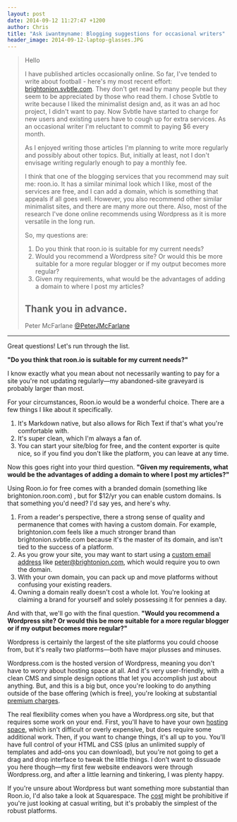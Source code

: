 ```yaml
---
layout: post
date: 2014-09-12 11:27:47 +1200
author: Chris
title: "Ask iwantmyname: Blogging suggestions for occasional writers"
header_image: 2014-09-12-laptop-glasses.JPG
---
```


<!-- excerpt -->

>Hello
>
>I have published articles occasionally online. So far, I've tended to write about football - here's my most recent effort: [brightonion.svbtle.com](brightonion.svbtle.com). They don't get read by many people but they seem to be appreciated by those who read them. I chose Svbtle to write because I liked the minimalist design and, as it was an ad hoc project, I didn't want to pay. Now Svbtle have started to charge for new users and existing users have to cough up for extra services. As an occasional writer I'm reluctant to commit to paying $6 every month.
>
>As I enjoyed writing those articles I'm planning to write more regularly and possibly about other topics. But, initially at least, not I don't envisage writing regularly enough to pay a monthly fee.
>
>I think that one of the blogging services that you recommend may suit me: roon.io. It has a similar minimal look which I like, most of the services are free, and I can add a domain, which is something that appeals if all goes well. However, you also recommend other similar minimalist sites, and there are many more out there. Also, most of the research I've done online recommends using Wordpress as it is more versatile in the long run.
>
>So, my questions are:
> 1. Do you think that roon.io is suitable for my current needs?
> 2. Would you recommend a Wordpress site? Or would this be more suitable for a more regular blogger or if my output becomes more regular?
> 3. Given my requirements, what would be the advantages of adding a domain to where I post my articles?
>
> Thank you in advance.
> -- 
> Peter McFarlane
> [@PeterJMcFarlane](https://twitter.com/PeterJMcFarlane)

<!-- /excerpt -->

***

Great questions! Let's run through the list.

**"Do you think that roon.io is suitable for my current needs?"**

I know exactly what you mean about not necessarily wanting to pay for a site you're not updating regularly—my abandoned-site graveyard is probably larger than most. 

For your circumstances, Roon.io would be a wonderful choice. There are a few things I like about it specifically. 

1. It's Markdown native, but also allows for Rich Text if that's what you're comfortable with.
2. It's super clean, which I'm always a fan of.
3. You can start your site/blog for free, and the content exporter is quite nice, so if you find you don't like the platform, you can leave at any time.

Now this goes right into your third question. **"Given my requirements, what would be the advantages of adding a domain to where I post my articles?"**

Using Roon.io for free comes with a branded domain (something like brightonion.roon.com) , but for $12/yr you can enable custom domains. Is that something you'd need? I'd say yes, and here's why.

1. From a reader's perspective, there a strong sense of quality and permanence that comes with having a custom domain. For example, brightonion.com feels like a much stronger brand than brightonion.svbtle.com because it's the master of its domain, and isn't tied to the success of a platform.
2. As you grow your site, you may want to start using a [custom email address](http://blog.iwantmyname.com/2013/09/how-to-get-a-custom-email-address.html) like peter@brightonion.com, which would require you to own the domain.
3. With your own domain, you can pack up and move platforms without confusing your existing readers. 
4. Owning a domain really doesn't cost a whole lot. You're looking at claiming a brand for yourself and solely possessing it for pennies a day. 

And with that, we'll go with the final question. **"Would you recommend a Wordpress site? Or would this be more suitable for a more regular blogger or if my output becomes more regular?"**

Wordpress is certainly the largest of the site platforms you could choose from, but it's really two platforms—both have major plusses and minuses.

Wordpress.com is the hosted version of Wordpress, meaning you don't have to worry about hosting space at all. And it's very user-friendly, with a clean CMS and simple design options that let you accomplish just about anything. But, and this is a big but, once you're looking to do anything outside of the base offering (which is free), you're looking at substantial [premium charges](http://store.wordpress.com/plans/). 

The real flexibility comes when you have a Wordpress.org site, but that requires some work on your end. First, you'll have to have your own [hosting space](https://iwantmyname.com/features/domains/web-hosting), which isn't difficult or overly expensive, but does require some additional work. Then, if you want to change things, it's all up to you. You'll have full control of your HTML and CSS (plus an unlimited supply of templates and add-ons you can download), but you're not going to get a drag and drop interface to tweak the little things. I don't want to dissuade you here though—my first few website endeavors were through Wordpress.org, and after a little learning and tinkering, I was plenty happy.

If you're unsure about Wordpress but want something more substantial than Roon.io, I'd also take a look at Squarespace. The [cost](http://www.squarespace.com/pricing) might be prohibitive if you're just looking at casual writing, but it's probably the simplest of the robust platforms. 





